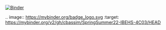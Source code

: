 [![Binder](https://mybinder.org/badge_logo.svg)](https://mybinder.org/v2/gh/cbassim/SpringSummer22-IBEHS-4C03/HEAD)

.. image:: https://mybinder.org/badge_logo.svg
 :target: https://mybinder.org/v2/gh/cbassim/SpringSummer22-IBEHS-4C03/HEAD
